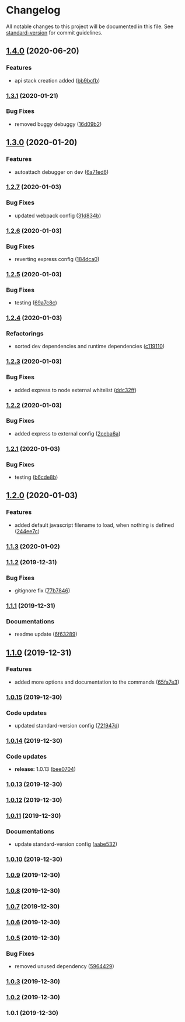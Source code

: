 # Changelog

All notable changes to this project will be documented in this file. See [standard-version](https://github.com/conventional-changelog/standard-version) for commit guidelines.

## [1.4.0](https://github.com/manablox/manablox-cli/compare/v1.3.1...v1.4.0) (2020-06-20)


### Features

* api stack creation added ([bb9bcfb](https://github.com/manablox/manablox-cli/commit/bb9bcfb7efaa09162b6389712c9badb8f9553923))

### [1.3.1](https://github.com/manablox/manablox-cli/compare/v1.3.0...v1.3.1) (2020-01-21)


### Bug Fixes

* removed buggy debuggy ([16d09b2](https://github.com/manablox/manablox-cli/commit/16d09b21d10400619eb07887d43172fcb8cb41a0))

## [1.3.0](https://github.com/manablox/manablox-cli/compare/v1.2.7...v1.3.0) (2020-01-20)


### Features

* autoattach debugger on dev ([6a71ed6](https://github.com/manablox/manablox-cli/commit/6a71ed6501805f2125629a41611f9e128c80c6e9))

### [1.2.7](https://github.com/manablox/manablox-cli/compare/v1.2.6...v1.2.7) (2020-01-03)


### Bug Fixes

* updated webpack config ([31d834b](https://github.com/manablox/manablox-cli/commit/31d834bfa14bf17ec2fb71eae0a96bcab9fbb65d))

### [1.2.6](https://github.com/manablox/manablox-cli/compare/v1.2.5...v1.2.6) (2020-01-03)


### Bug Fixes

* reverting express config ([184dca0](https://github.com/manablox/manablox-cli/commit/184dca07cd402d8c7c5a16166500d8c78e227530))

### [1.2.5](https://github.com/manablox/manablox-cli/compare/v1.2.4...v1.2.5) (2020-01-03)


### Bug Fixes

* testing ([69a7c8c](https://github.com/manablox/manablox-cli/commit/69a7c8cc59c518080c35c6383ee72e3c81efa0a4))

### [1.2.4](https://github.com/manablox/manablox-cli/compare/v1.2.3...v1.2.4) (2020-01-03)


### Refactorings

* sorted dev dependencies and runtime dependencies ([c119110](https://github.com/manablox/manablox-cli/commit/c11911060d403258d25e9762edd300ce9f549049))

### [1.2.3](https://github.com/manablox/manablox-cli/compare/v1.2.2...v1.2.3) (2020-01-03)


### Bug Fixes

* added express to node external whitelist ([ddc32ff](https://github.com/manablox/manablox-cli/commit/ddc32ff17a1b060c5172bb5405881d5f6fcd9d94))

### [1.2.2](https://github.com/manablox/manablox-cli/compare/v1.2.1...v1.2.2) (2020-01-03)


### Bug Fixes

* added express to external config ([2ceba6a](https://github.com/manablox/manablox-cli/commit/2ceba6a9c862d5a1fdeb1ea313e5336d6ca9756e))

### [1.2.1](https://github.com/manablox/manablox-cli/compare/v1.2.0...v1.2.1) (2020-01-03)


### Bug Fixes

* testing ([b6cde8b](https://github.com/manablox/manablox-cli/commit/b6cde8b3aa821ad4f28204ca63218c4c8b3c4401))

## [1.2.0](https://github.com/manablox/manablox-cli/compare/v1.1.3...v1.2.0) (2020-01-03)


### Features

* added default javascript filename to load, when nothing is defined ([244ee7c](https://github.com/manablox/manablox-cli/commit/244ee7cd95e46aee748ac9294cf44c2a7fea48f1))

### [1.1.3](https://github.com/manablox/manablox-cli/compare/v1.1.2...v1.1.3) (2020-01-02)

### [1.1.2](https://github.com/manablox/manablox-cli/compare/v1.1.1...v1.1.2) (2019-12-31)


### Bug Fixes

* gitignore fix ([77b7846](https://github.com/manablox/manablox-cli/commit/77b78468a50503c2489e38926963299c472765db))

### [1.1.1](https://github.com/manablox/manablox-cli/compare/v1.1.0...v1.1.1) (2019-12-31)


### Documentations

* readme update ([6f63289](https://github.com/manablox/manablox-cli/commit/6f63289ad5a4b99e459880fc55dd5ad793ee658c))

## [1.1.0](https://github.com/manablox/manablox-cli/compare/v1.0.15...v1.1.0) (2019-12-31)


### Features

* added more options and documentation to the commands ([65fa7e3](https://github.com/manablox/manablox-cli/commit/65fa7e38d282846e944e3070e9830b710d8f39d1))

### [1.0.15](https://github.com/manablox/manablox-cli/compare/v1.0.14...v1.0.15) (2019-12-30)


### Code updates

* updated standard-version config ([72f947d](https://github.com/manablox/manablox-cli/commit/72f947d210d2d8f5a2d4fca4d444e90c2b5816cc))

### [1.0.14](https://github.com/manablox/manablox-cli/compare/v1.0.13...v1.0.14) (2019-12-30)


### Code updates

* **release:** 1.0.13 ([bee0704](https://github.com/manablox/manablox-cli/commit/bee07048721692ae7f498b7c89d71f3b36bd8a75))

### [1.0.13](https://github.com/manablox/manablox-cli/compare/v1.0.12...v1.0.13) (2019-12-30)

### [1.0.12](https://github.com/manablox/manablox-cli/compare/v1.0.11...v1.0.12) (2019-12-30)

### [1.0.11](https://github.com/manablox/manablox-cli/compare/v1.0.10...v1.0.11) (2019-12-30)


### Documentations

* update standard-version config ([aabe532](https://github.com/manablox/manablox-cli/commit/aabe5329f6d32fbb9a90ed6bdead72951ec582ea))

### [1.0.10](https://github.com/manablox/manablox-cli/compare/v1.0.9...v1.0.10) (2019-12-30)

### [1.0.9](https://github.com/manablox/manablox-cli/compare/v1.0.8...v1.0.9) (2019-12-30)

### [1.0.8](https://github.com/manablox/manablox-cli/compare/v1.0.7...v1.0.8) (2019-12-30)

### [1.0.7](https://github.com/manablox/manablox-cli/compare/v1.0.6...v1.0.7) (2019-12-30)

### [1.0.6](https://github.com/manablox/manablox-cli/compare/v1.0.5...v1.0.6) (2019-12-30)

### [1.0.5](https://github.com/manablox/manablox-cli/compare/v1.0.4...v1.0.5) (2019-12-30)


### Bug Fixes

* removed unused dependency ([5964429](https://github.com/manablox/manablox-cli/commit/5964429b7cf2550f7c83dd10e2da0561eb749dea))

### [1.0.3](https://github.com/manablox/manablox-cli/compare/v1.0.2...v1.0.3) (2019-12-30)

### [1.0.2](https://github.com/manablox/manablox-cli/compare/v1.0.1...v1.0.2) (2019-12-30)

### 1.0.1 (2019-12-30)
